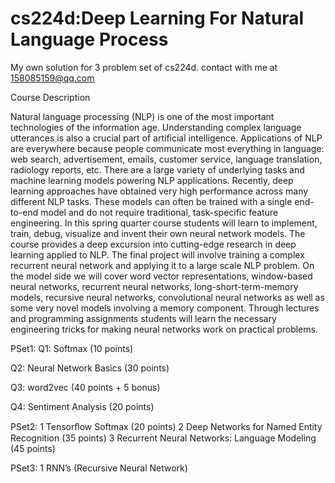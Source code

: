 # cs224d:Deep Learning For Natural Language Process
My own solution for 3 problem set of cs224d. contact with me at 158085159@qq.com

Course Description

Natural language processing (NLP) is one of the most important technologies of the information age. 
Understanding complex language utterances is also a crucial part of artificial intelligence. Applications of NLP are everywhere because people communicate most everything in language: web search, advertisement, emails, customer service, language translation, radiology reports, etc. 
There are a large variety of underlying tasks and machine learning models powering NLP applications. Recently, deep learning approaches have obtained very high performance across many different NLP tasks. These models can often be trained with a single end-to-end model and do not require traditional, task-specific feature engineering. In this spring quarter course students will learn to implement, train, debug, visualize and invent their own neural network models. The course provides a deep excursion into cutting-edge research in deep learning applied to NLP. The final project will involve training a complex recurrent neural network and applying it to a large scale NLP problem.
On the model side we will cover word vector representations, window-based neural networks, recurrent neural networks, long-short-term-memory models, recursive neural networks, convolutional neural networks as well as some very novel models involving a memory component. 
Through lectures and programming assignments students will learn the necessary engineering tricks for making neural networks work on practical problems. 

PSet1:
Q1: Softmax (10 points)

Q2: Neural Network Basics (30 points)

Q3: word2vec (40 points + 5 bonus)

Q4: Sentiment Analysis (20 points)

PSet2:
1 Tensorﬂow Softmax (20 points)
2 Deep Networks for Named Entity Recognition (35 points)
3 Recurrent Neural Networks: Language Modeling (45 points)

PSet3:
1 RNN’s (Recursive Neural Network)
